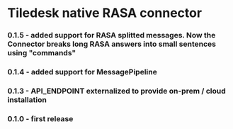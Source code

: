 # Tiledesk native RASA connector

### 0.1.5 - added support for RASA splitted messages. Now the Connector breaks long RASA answers into small sentences using "commands"

### 0.1.4 - added support for MessagePipeline

### 0.1.3 - API_ENDPOINT externalized to provide on-prem / cloud installation

### 0.1.0 - first release
